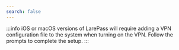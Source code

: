 ```yaml
---
search: false
---
```

<tabs>
<template #LarePass-mobile>

1. Open LarePass, go to **Settings** > **Account**.

2. Turn on the VPN switch.
   ![Enable VPN on LarePass mobile](/images/manual/use-cases/vpn-mobile.png#bordered)
</template>
<template #LarePass-desktop>
1. Open LarePass, click on the avatar area in the top left corner of the main interface.

2. Turn on the switch for **VPN connection** in the pop-up panel.
   ![Enable VPN on LarePass desktop](/images/manual/use-cases/vpn-desktop.png#bordered)
</template>
</tabs>

:::info 
iOS or macOS versions of LarePass will require adding a VPN configuration file to the system when turning on the VPN. Follow the prompts to complete the setup.
:::
